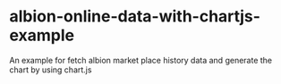# albion-online-data-with-chartjs-example
An example for fetch albion market place history data and generate the chart by using chart.js
